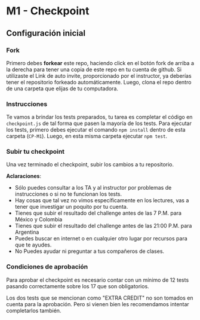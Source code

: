 # M1 - Checkpoint

## Configuración inicial

### Fork

Primero debes __forkear__ este repo, haciendo click en el botón fork de arriba a la derecha para tener una copia de este repo en tu cuenta de github. Si utilizaste el Link de auto invite, proporcionado por el instructor, ya deberías tener el repositorio forkeado automáticamente. Luego, clona el repo dentro de una carpeta que elijas de tu computadora.


### Instrucciones

Te vamos a brindar los tests preparados, tu tarea es completar el código en `checkpoint.js` de tal forma que pasen la mayoría de los tests. Para ejecutar los tests, primero debes ejecutar el comando `npm install` dentro de esta carpeta (`CP-M1`). Luego, en esta misma carpeta ejecutar `npm test`.

### Subir tu checkpoint

Una vez terminado el checkpoint, subir los cambios a tu repositorio.

**Aclaraciones**:

* Sólo puedes consultar a los TA y al instructor por problemas de instrucciones o si no te funcionan los tests.
* Hay cosas que tal vez no vimos específicamente en los lectures, vas a tener que investigar un poquito por tu cuenta.
* Tienes que subir el resultado del challenge antes de las 7 P.M. para México y Colombia
* Tienes que subir el resultado del challenge antes de las 21:00 P.M. para Argentina
* Puedes buscar en internet o en cualquier otro lugar por recursos para que te ayudes.
* No Puedes ayudar ni preguntar a tus compañeros de clases.

### Condiciones de aprobación

Para aprobar el checkpoint es necesario contar con un mínimo de 12 tests pasando correctamente sobre los 17 que son obligatorios.

Los dos tests que se mencionan como "EXTRA CREDIT" no son tomados en cuenta para la aprobación. Pero si vienen bien les recomendamos intentar completarlos también.
